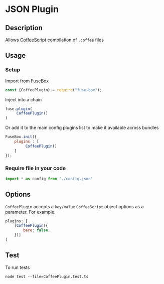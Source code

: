 # JSON Plugin

## Description
Allows [CoffeeScript](http://coffeescript.org/) compilation of `.coffee` files

## Usage

### Setup
Import from FuseBox

```js
const {CoffeePlugin} = require("fuse-box");
```

Inject into a chain

```js
fuse.plugin(
     CoffeePlugin()
)
```

Or add it to the main config plugins list to make it available across bundles

```js
FuseBox.init({
    plugins : [
         CoffeePlugin()
    ]
});
```

### Require file in your code

```js
import * as config from "./config.json"
```

## Options
`CoffeePlugin` accepts a `key/value` `CoffeeScript` object options as a parameter. For example:

```js
plugins: [
    [CoffeePlugin({
        bare: false,
    })]
]
```

## Test
To run tests
```
node test --file=CoffeePlugin.test.ts
```
